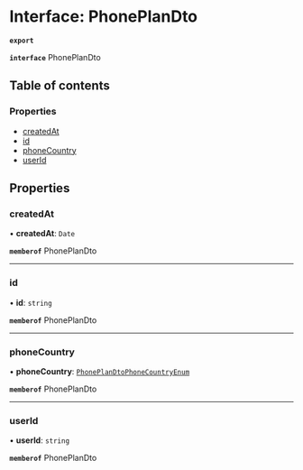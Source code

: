 # Interface: PhonePlanDto

**`export`**

**`interface`** PhonePlanDto

## Table of contents

### Properties

- [createdAt](PhonePlanDto.md#createdat)
- [id](PhonePlanDto.md#id)
- [phoneCountry](PhonePlanDto.md#phonecountry)
- [userId](PhonePlanDto.md#userid)

## Properties

### <a id="createdat" name="createdat"></a> createdAt

• **createdAt**: `Date`

**`memberof`** PhonePlanDto

___

### <a id="id" name="id"></a> id

• **id**: `string`

**`memberof`** PhonePlanDto

___

### <a id="phonecountry" name="phonecountry"></a> phoneCountry

• **phoneCountry**: [`PhonePlanDtoPhoneCountryEnum`](../enums/PhonePlanDtoPhoneCountryEnum.md)

**`memberof`** PhonePlanDto

___

### <a id="userid" name="userid"></a> userId

• **userId**: `string`

**`memberof`** PhonePlanDto
